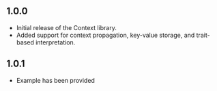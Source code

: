 ## 1.0.0

- Initial release of the Context library.
- Added support for context propagation, key-value storage, and trait-based interpretation.

## 1.0.1

- Example has been provided
